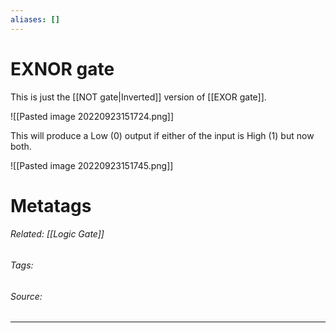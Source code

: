```yaml
---
aliases: []
---
```

# EXNOR gate
This is just the [[NOT gate|Inverted]] version of [[EXOR gate]]. 

![[Pasted image 20220923151724.png]]


This will produce a Low (0) output if either of the input is High (1) but now both.

![[Pasted image 20220923151745.png]]


# Metatags
###### Related: [[Logic Gate]]
###### Tags: 
###### Source: 

---